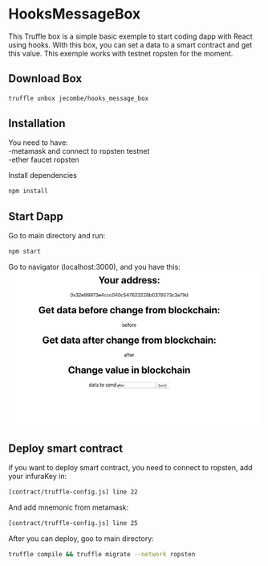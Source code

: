 # HooksMessageBox
This Truffle box is a simple basic exemple to start coding dapp with React using hooks. With this box, you can set a data to a smart contract and get this value. This exemple works with testnet ropsten for the moment.
## Download Box
```sh
truffle unbox jecombe/hooks_message_box
```

## Installation
You need to have:  
-metamask and connect to ropsten testnet   
-ether faucet ropsten

Install dependencies
```sh
npm install
```
## Start Dapp
Go to main directory and run:
```sh
npm start
```
Go to navigator (localhost:3000), and you have this:
![alt text](navigator.png)

## Deploy smart contract
if you want to deploy smart contract, you need to connect to ropsten, add your infuraKey in:
```sh
[contract/truffle-config.js] line 22
```
And add mnemonic from metamask:
```sh
[contract/truffle-config.js] line 25
```
After you can deploy, goo to main directory:

```sh
truffle compile && truffle migrate --network ropsten
```
